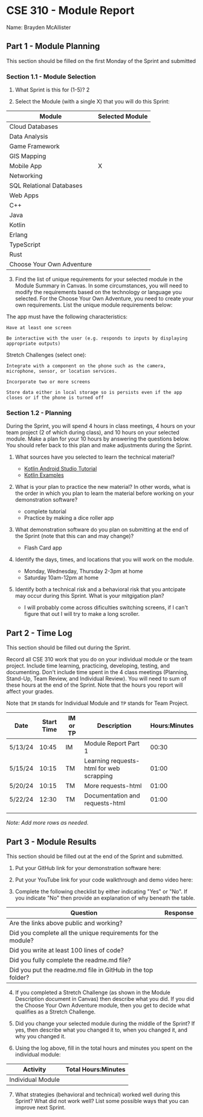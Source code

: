 # CSE 310 - Module Report

Name: Brayden McAllister

## Part 1 - Module Planning

This section should be filled on the first Monday of the Sprint and submitted

### Section 1.1 - Module Selection

1. What Sprint is this for (1-5)? 2

2. Select the Module (with a single X) that you will do this Sprint:

|Module                   |Selected Module|
|-------------------------|---------------|
|Cloud Databases          |               |
|Data Analysis            |               |
|Game Framework           |               |
|GIS Mapping              |               |
|Mobile App               |       X       |
|Networking               |               |
|SQL Relational Databases |               |
|Web Apps                 |               |
|C++                      |               |
|Java                     |               |
|Kotlin                   |               |
|Erlang                   |               |
|TypeScript               |               |
|Rust                     |               |
|Choose Your Own Adventure|               |

3. Find the list of unique requirements for your selected module in the Module Summary in Canvas.  In some circumstances, you will need to modify the requirements based on the technology or language you selected.  For the Choose Your Own Adventure, you need to create your own requirements.  List the unique module requirements below: 

The app must have the following characteristics:

    Have at least one screen

    Be interactive with the user (e.g. responds to inputs by displaying appropriate outputs)

Stretch Challenges (select one):

    Integrate with a component on the phone such as the camera, microphone, sensor, or location services.

    Incorporate two or more screens

    Store data either in local storage so is persists even if the app closes or if the phone is turned off

### Section 1.2 - Planning

During the Sprint, you will spend 4 hours in class meetings, 4 hours on your team project (2 of which during class), and 10 hours on your selected module.  Make a plan for your 10 hours by answering the questions below.  You should refer back to this plan and make adjustments during the Sprint.

1. What sources have you selected to learn the technical material?
    - [Kotlin Android Studio Tutorial](https://developer.android.com/codelabs/build-your-first-android-app-kotlin#0)
    - [Kotlin Examples](https://replit.com/@drewjhowells/KotlinWorkshop)


2. What is your plan to practice the new material?  In other words, what is the order in which you plan to learn the material before working on your demonstration software?
    - complete tutorial
    - Practice by making a dice roller app

3. What demonstration software do you plan on submitting at the end of the Sprint (note that this can and may change)?
    - Flash Card app

4. Identify the days, times, and locations that you will work on the module.
    - Monday, Wednesday, Thursday 2-3pm at home
    - Saturday 10am-12pm at home


5. Identify both a technical risk and a behavioral risk that you antcipate may occur during this Sprint.  What is your mitgigation plan?
    - I will probably come across dificulties switching screens, if I can't figure that out I will try to make a long scroller.


## Part 2 - Time Log

This section should be filled out during the Sprint. 

Record all CSE 310 work that you do on your individual module or the team project.  Include time learning, practicing, developing, testing, and documenting.  Don't include time spent in the 4 class meetings (Planning, Stand-Up, Team Review, and Individual Review).  You will need to sum of these hours at the end of the Sprint. Note that the hours you report will affect your grades.

Note that `IM` stands for Individual Module and `TP` stands for Team Project.  

|Date      |Start Time|IM or TP|Description                                 |Hours:Minutes|
|----------|----------|--------|--------------------------------------------|-------------|
|5/13/24   | 10:45    |IM      |Module Report Part 1                        | 00:30       |
|5/15/24   | 10:15    |TM      |Learning requests-html for web scrapping    | 01:00       |
|5/20/24   | 10:15    |TM      |More requests-html                          | 01:00       |
|5/22/24   | 12:30    |TM      |Documentation and requests-html             | 01:00       |
|          |          |        |                                            |             |
|          |          |        |                                            |             |

_Note: Add more rows as needed._


## Part 3 - Module Results

This section should be filled out at the end of the Sprint and submitted.

1. Put your GitHub link for your demonstration software here: 

2. Put your YouTube link for your code walkthrough and demo video here:

3. Complete the following checklist by either indicating "Yes" or "No". If you indicate "No" then provide an explanation of why beneath the table.

|Question                                                    |Response|
|------------------------------------------------------------|--------|
|Are the links above public and working?                     |        |
|Did you complete all the unique requirements for the module?|        |
|Did you write at least 100 lines of code?                   |        |
|Did you fully complete the readme.md file?                  |        |
|Did you put the readme.md file in GitHub in the top folder? |        |

4. If you completed a Stretch Challenge (as shown in the Module Description document in Canvas) then describe what you did.  If you did the Choose Your Own Adventure module, then you get to decide what qualifies as a Stretch Challenge.

5. Did you change your selected module during the middle of the Sprint?  If yes, then describe what you changed it to, when you changed it, and why you changed it.

6. Using the log above, fill in the total hours and minutes you spent on the individual module:

|Activity         |Total Hours:Minutes|
|-----------------|-------------------|
|Individual Module|                   |

7. What strategies (behavioral and technical) worked well during this Sprint?  What did not work well?  List some possible ways that you can improve next Sprint.

